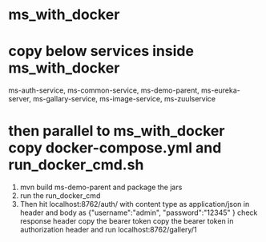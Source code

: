 # ms_with_docker
# copy below services inside ms_with_docker
ms-auth-service,
ms-common-service,
ms-demo-parent,
ms-eureka-server,
ms-gallary-service,
ms-image-service,
ms-zuulservice 
# then parallel to ms_with_docker copy docker-compose.yml and run_docker_cmd.sh 

1. mvn build ms-demo-parent and package the jars
2. run the run_docker_cmd
3. Then hit localhost:8762/auth/  with content type as application/json in header and body as {"username":"admin",
"password":"12345"
}
check response header copy the bearer token 
copy the bearer token in authorization header and run localhost:8762/gallery/1
